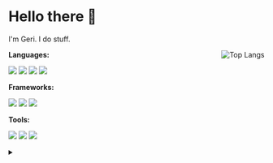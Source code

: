 # Hello there 👋

I'm Geri. I do stuff.

<img align="right" src="https://github-readme-stats.vercel.app/api/top-langs/?username=weyh&hide=html&bg_color=1C2125&title_color=ffffff&text_color=ffffff&icon_color=ffffff&cache_seconds=86400" alt="Top Langs">

**Languages:**

![](https://img.shields.io/badge/-CPP-1C2125?style=for-the-badge&labelColor=00599C&logo=data:image/png;base64,iVBORw0KGgoAAAANSUhEUgAAABYAAAAYCAYAAAD+vg1LAAABHklEQVRIibVVURHCMAx9xyGgEpAwBwwFTEIlIAEJSKiESigOwMEkFAWPj4WjdGk3dlvucusly7vkNUlBEhN6IOn4FSe2alzNaUheSUaOJYrP/AvckewVwFx6+XcSuCEZZgDmEiR2BGz4y+NScYKFD6jGI8V+y7JpxVaLaVDJNLByOeIr0eZRcPoKYK5eS2qHsbwA2MxmAXjR3BcUDGgZ37KMHoWK2goVQQNuE1BbCJySsFeKSEvr1DJ/aXMJXRcADYBG43gdUahIe3YxFVrGNjk7AE/lnzuAk3xnZxw5HgzLoRO8nFPfRcu4NCCBKwxIVAo5YhgGU7keg6GDzoovflbl1BJKe3v2EtpsbW666Dd/mvJ9e+XKj2mqBy54/t+LNdtxix0+cAAAAABJRU5ErkJggg==&logoColor=white&color=1C2125)
![](https://img.shields.io/badge/-C_Sharp-1C2125?style=for-the-badge&labelColor=9B75CD&logo=C-Sharp&logoColor=white&color=1C2125)
![](https://img.shields.io/badge/-Python-1C2125?style=for-the-badge&labelColor=3776AB&logo=Python&logoColor=white&color=1C2125)
![](https://img.shields.io/badge/-JavaScript-1C2125?style=for-the-badge&labelColor=F7DF1E&logo=JavaScript&logoColor=1C2125&color=1C2125)

**Frameworks:**

![](https://img.shields.io/badge/-Unity-1C2125?style=for-the-badge&labelColor=1C2125&logo=Unity&logoColor=white&color=1C2125)
![](https://img.shields.io/badge/-UWP-1C2125?style=for-the-badge&labelColor=007BD1&logo=windows&logoColor=white&color=1C2125)
![](https://img.shields.io/badge/-WPF-1C2125?style=for-the-badge&labelColor=007BD1&logo=windows&logoColor=white&color=1C2125)

**Tools:**

![](https://img.shields.io/badge/-Visual_Studio-1C2125?style=for-the-badge&labelColor=5C2D91&logo=Visual-Studio&logoColor=white&color=1C2125)
![](https://img.shields.io/badge/-VS_Code-1C2125?style=for-the-badge&labelColor=007ACC&logo=Visual-Studio-Code&logoColor=white&color=1C2125)
![](https://img.shields.io/badge/-Vim-1C2125?style=for-the-badge&labelColor=019733&logo=Vim&logoColor=white&color=1C2125)

<details>
  <summary> </summary>
  <img src="https://raw.githubusercontent.com/weyh/weyh/master/chika.gif">
</details>
